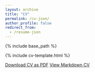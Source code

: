 ```yaml
---
layout: archive
title: "CV"
permalink: /cv-json/
author_profile: false
redirect_from:
  - /resume-json
---
```


{% include base_path %}

{% include cv-template.html %}

<div class="cv-download-links">
  <a href="{{ base_path }}/files/sofia_luo_cv.pdf" class="btn btn--primary">Download CV as PDF</a>
  <a href="{{ base_path }}" class="btn btn--inverse">View Markdown CV</a>
</div>
